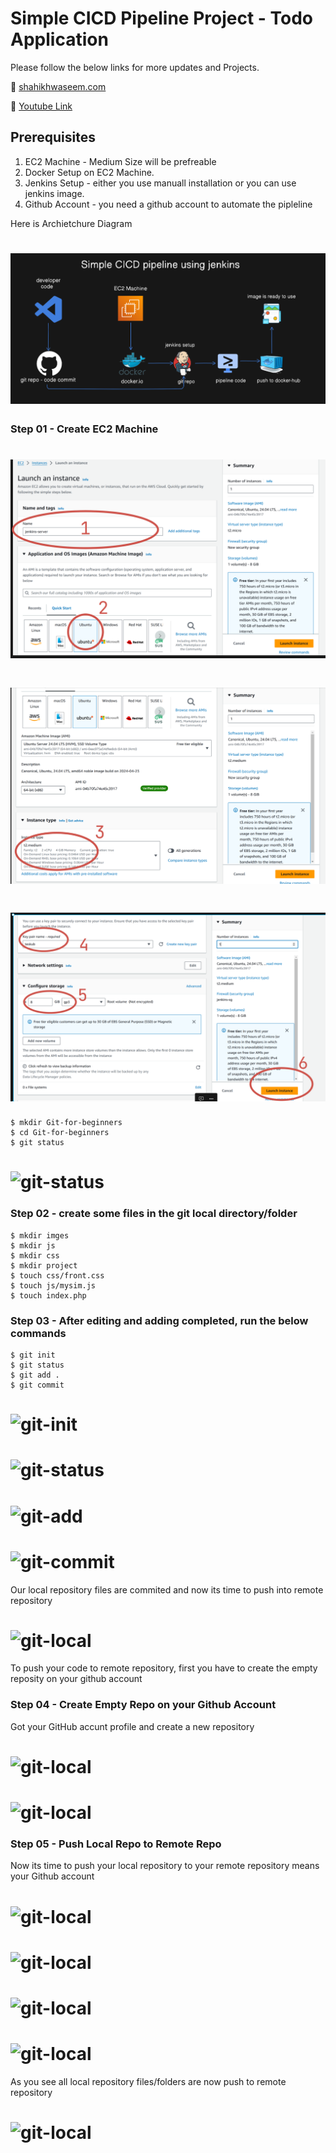 # Simple CICD Pipeline Project - Todo Application 

Please follow the below links for more updates and Projects.

💾 <a href="https://shaikhwaseem.com" target="_blank">shahikhwaseem.com</a> <br>

💾 <a href="https://www.youtube.com/@waseeemuddin" target="_blank">Youtube Link</a>

## Prerequisites
1. EC2 Machine - Medium Size will be prefreable 
2. Docker Setup on EC2 Machine.
3. Jenkins Setup - either you use manuall installation or you can use jenkins image.
4. Github Account - you need a github account to automate the pipleline 

Here is Archietchure Diagram 

# ![git-img](img/01.png)


### Step 01 - Create EC2 Machine 

# ![git-ec2](img/2.png)
# ![git-ec3](img/03.png)
# ![git-ec4](img/04.png)

``` shell
$ mkdir Git-for-beginners
$ cd Git-for-beginners
$ git status
```
# ![git-status](imges/02.png)

### Step 02 - create some files in the git local directory/folder

``` shell
$ mkdir imges 
$ mkdir js
$ mkdir css
$ mkdir project 
$ touch css/front.css
$ touch js/mysim.js
$ touch index.php
```


### Step 03 - After editing and adding completed, run the below commands

``` shell
$ git init
$ git status
$ git add .
$ git commit
```
# ![git-init](imges/03.png)

# ![git-status](imges/04.png)

# ![git-add](imges/05.png)

# ![git-commit](imges/06.png)

Our local repository files are commited and now its time to push into remote repository

# ![git-local](imges/07.png)

To push your code to remote repository, first you have to create the empty reposity on your github account

### Step 04 - Create Empty Repo on your Github Account
 
Got your GitHub accunt profile and create a new repository

 # ![git-local](imges/10.png)

 # ![git-local](imges/11.png)


### Step 05 - Push Local Repo to Remote Repo

Now its time to push your local repository to your remote repository means your Github account

 # ![git-local](imges/12.png)

 # ![git-local](imges/13.png)

 # ![git-local](imges/14.png)

 # ![git-local](imges/15.png)


As you see all local repository files/folders are now push to remote repository


 # ![git-local](imges/16.png)

